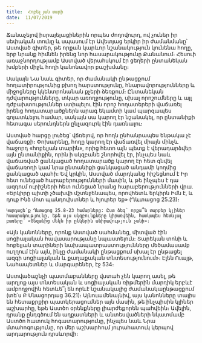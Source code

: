 ```yaml
---
title:  Հոբելյան տարի
date:  11/07/2019
---
```


Ճանաչելով իսրայելացիներին որպես ժողովուրդ, ով չուներ իր սեփական տունը և սպասում էր Ավետյաց երկիր իր ժամանմանը՝ Աստված գիտեր, թե որքան կարևոր նշանակություն կունենա հողը, երբ նրանք հիմնեն իրենց նոր հասարակությունը Քանանում։ Հեսուի առաջնորդությամբ Աստված վերահսկում էր ցեղերի ընտանեկան խմբերի միջև հողի կանոնավոր բաշխմանը։

Սակայն Նա նաև գիտեր, որ ժամանակի ընթացքում հողատիրությունից բխող հարստությունը, հնարավորությունները և միջոցները կկենտրոնանան քչերի ձեռքում։ Ընտանեկան դժվարությունները, տկար առողջությունը, սխալ որոշումները և այլ դժբախտություններ ստիպելու էին որոշ հողատերերի վաճառել իրենց հողատարածքներն արագ եկամտի կամ պարզապես գոյատևելու համար, սակայն սա կարող էր նշանակել, որ ընտանիքի հետագա սերունդներն ընչազուրկ էին դառնալու։

Աստված հարցը լուծեց՝ վճռելով, որ հողն ընհանրապես ենթակա չէ վաճառքի։ Փոխարենը, հողը կարող էր վաճառվել միայն մինչև հաջորդ «հոբելյան տարին», որից հետո այն պետք է վերադարձվեր այն ընտանիքին, որին ի սկզբանե շնորհվել էր, ինչպես նաև վաճառված ցանկացած հողատարածք կարող էր հետ գնվել վաճառողի կամ նրա ընտանիքի ցանկացած անդամի կողմից ցանկացած պահի։ Եվ կրկին, Աստված մարդկանց հիշեցնում է Իր հետ ունեցած հարաբերությունների մասին, և թե ինչպես է դա ազդում ուրիշների հետ ունեցած նրանց հարաբերությունների վրա. «Երկիրը պիտի չծախվի մշտնջենապես, որովհետև երկիրն Իմն է, և դուք Ինձ մոտ պանդուխտներ և հյուրեր եք» (Ղևտացոց 25.23)։

`Կարդացե՛ք Ղևտացոց 25.8-23 համարները: Ըստ ձեզ՝ որքա՞ն տարբեր կլիներ հասարակությունը, եթե այս սկզբունքները կիրառվեին, հատկապես հետևյալ բառերը՝ «ձեզանից մեկն իր ընկերին անիրավություն չանի»։`

«Այն կանոնները, որոնք Աստված սահմանեց, միտված էին սոցիալական հավասարությանը նպաստելուն։ Տարեկան տոնի և հոբելյան տարիների նախապատրաստությունները մեծամասամբ ուղղում էին այն, ինչը ժամանակի ընթացքում սխալ էր ընթացել ազգի սոցիալական և քաղաքական տնտեսությունում»։ Էլեն Ուայթ, Նահապետներ և մարգարեներ, էջ 534։

Աստվածաշնչի պատմաբանները վստահ չեն կարող ասել, թե արդյոք այս տնտեսական և սոցիալական ռիթմերին մարդիկ երբևէ ամբողջովին հետևե՞լ են որևէ նշանակալից ժամանակաընթացքում (տե՛ս Բ Մնացորդաց 36.21)։ Այնուամենայնիվ, այս կանոնները տալիս են հետաքրքիր պատկերացումներ այն մասին, թե ինչպիսին կլիներ աշխարհը, եթե Աստծո օրենքները լիարժեքորեն պահվեին։ Ավելին, դրանք ընդգծում են աղքատների և անտեսվածների նկատմամբ Աստծո հատուկ հոգատարությունը, ինչպես նաև Նրա մտահոգությունը, որ մեր աշխարհում յուրահատուկ կերպով արդարություն դրսևորվի։